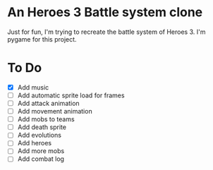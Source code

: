 # An Heroes 3 Battle system clone

Just for fun, I'm trying to recreate the battle system of Heroes 3. I'm pygame for this project.

# To Do

- [x] Add music
- [ ] Add automatic sprite load for frames
- [ ] Add attack animation
- [ ] Add movement animation
- [ ] Add mobs to teams
- [ ] Add death sprite
- [ ] Add evolutions
- [ ] Add heroes
- [ ] Add more mobs
- [ ] Add combat log
